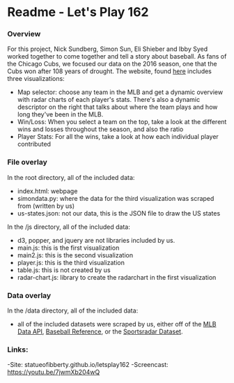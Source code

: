 # Readme - Let's Play 162

### Overview

For this project, Nick Sundberg, Simon Sun, Eli Shieber and Ibby Syed worked together to come together and tell a story about baseball. As fans of the Chicago Cubs, we focused our data on the 2016 season, one that the Cubs won after 108 years of drought. The website, found [here](statueofibberty.github.io/letsplay162) includes three visualizations: 
 
 - Map selector: choose any team in the MLB and get a dynamic overview with radar charts of each player's stats. There's also a dynamic descriptor on the right that talks about where the team plays and how long they've been in the MLB.
 - Win/Loss: When you select a team on the top, take a look at the different wins and losses throughout the season, and also the ratio
 - Player Stats: For all the wins, take a look at how each individual player contributed
 
### File overlay
In the root directory, all of the included data:

- index.html: webpage
- simondata.py: where the data for the third visualization was scraped from (written by us)
- us-states.json: not our data, this is the JSON file to draw the US states

In the /js directory, all of the included data:

- d3, popper, and jquery are not libraries included by us. 
- main.js: this is the first visualization
- main2.js: this is the second visualization
- player.js: this is the third visualization
- table.js: this is not created by us
- radar-chart.js: library to create the radarchart in the first visualization

### Data overlay

In the /data directory, all of the included data:

- all of the included datasets were scraped by us, either off of the [MLB Data API](https://appac.github.io/mlb-data-api-docs/#team-data-list-teams-get), [Baseball Reference](baseballreference.com), or the [Sportsradar Dataset](https://www.kaggle.com/sportradar/baseball).

### Links: 

-Site: statueofibberty.github.io/letsplay162
-Screencast: https://youtu.be/7jwmXb204wQ






